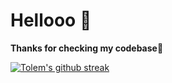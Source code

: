 # Hellooo :wave: 
**Thanks for checking my codebase👾**

[![Tolem's github streak](https://github-readme-streak-stats.herokuapp.com/?user=tolem)](https://github.com/tolem)
